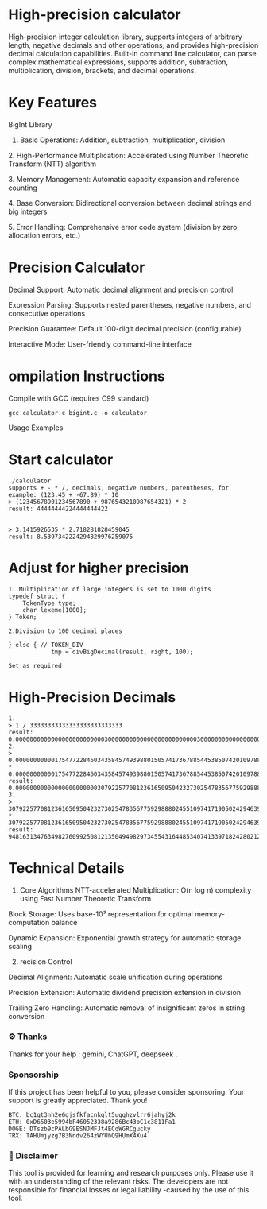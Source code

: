 # High-precision calculator

High-precision integer calculation library, supports integers of arbitrary length, negative decimals and other operations, and provides high-precision decimal calculation capabilities. Built-in command line calculator, can parse complex mathematical expressions, supports addition, subtraction, multiplication, division, brackets, and decimal operations.

# Key Features

BigInt Library

1. Basic Operations​​: Addition, subtraction, multiplication, division

​​2. High-Performance Multiplication​​: Accelerated using Number Theoretic Transform (NTT) algorithm

​​3. Memory Management​​: Automatic capacity expansion and reference counting

​​4. Base Conversion​​: Bidirectional conversion between decimal strings and big integers

​​5. Error Handling​​: Comprehensive error code system (division by zero, allocation errors, etc.)

# Precision Calculator

​​Decimal Support​​: Automatic decimal alignment and precision control

​​Expression Parsing​​: Supports nested parentheses, negative numbers, and consecutive operations

​​Precision Guarantee​​: Default 100-digit decimal precision (configurable)

​​Interactive Mode​​: User-friendly command-line interface

# ompilation Instructions

Compile with GCC (requires C99 standard)
```
gcc calculator.c bigint.c -o calculator
```

Usage Examples

# Start calculator
```
./calculator
supports + - * /, decimals, negative numbers, parentheses, for example: (123.45 + -67.89) * 10
> (12345678901234567890 + 9876543210987654321) * 2
result: 44444444224444444422


> 3.1415926535 * 2.718281828459045
result: 8.5397342224294829976259075

```

# Adjust for higher precision
```
1. Multiplication of large integers is set to 1000 digits
typedef struct {
    TokenType type;
    char lexeme[1000];
} Token;

2.Division to 100 decimal places

} else { // TOKEN_DIV
            tmp = divBigDecimal(result, right, 100);

Set as required
```
# High-Precision Decimals
```
1.
> 1 / 33333333333333333333333333
result: 0.0000000000000000000000000300000000000000000000000003000000000000000000000000030000000000000000000000
2.
> 0.0000000000017547722846034358457493988015057417367885445385074201097886470485403000920363858392858236 * 0.0000000000017547722846034358457493988015057417367885445385074201097886470485403000920363858392858236
result: 0.00000000000000000000000307922577081236165095042327302547835677592988802455109741719050242946390739726838859889317162963587974758854852750365132525555982510397747160622940604494005207618406569593031696
3.
> 307922577081236165095042327302547835677592988802455109741719050242946390739726838859889317162963587974758854852750365132525555982510397747160622940604494005207618406569593031696 * 307922577081236165095042327302547835677592988802455109741719050242946390739726838859889317162963587974758854852750365132525555982510397747160622940604494005207618406569593031696
result: 94816313476349827609925081213504949829734554316448534074133971824280212608852840943147716042562846304090927251800978515441585360089971159071689621366548202025501913516236596785339899833143992924367775718575760647438808218549624146902419295298689773192009746587681673607152313514146319619998094891456335167670861774098021126510795903298214908640460636416

```

# Technical Details

1. Core Algorithms
NTT-accelerated Multiplication​​: O(n log n) complexity using Fast Number Theoretic Transform

​​Block Storage​​: Uses base-10³ representation for optimal memory-computation balance

​​Dynamic Expansion​​: Exponential growth strategy for automatic storage scaling

2. recision Control

​​Decimal Alignment​​: Automatic scale unification during operations

​​Precision Extension​​: Automatic dividend precision extension in division

​​Trailing Zero Handling​​: Automatic removal of insignificant zeros in string conversion


### ⚙️ Thanks


Thanks for your help : gemini, ChatGPT, deepseek .

### Sponsorship
If this project has been helpful to you, please consider sponsoring. Your support is greatly appreciated. Thank you!
```
BTC: bc1qt3nh2e6gjsfkfacnkglt5uqghzvlrr6jahyj2k
ETH: 0xD6503e5994bF46052338a9286Bc43bC1c3811Fa1
DOGE: DTszb9cPALbG9ESNJMFJt4ECqWGRCgucky
TRX: TAHUmjyzg7B3Nndv264zWYUhQ9HUmX4Xu4
```
### 📜 Disclaimer

This tool is provided for learning and research purposes only. Please use it with an understanding of the relevant risks. The developers are not responsible for financial losses or legal liability -caused by the use of this tool.
